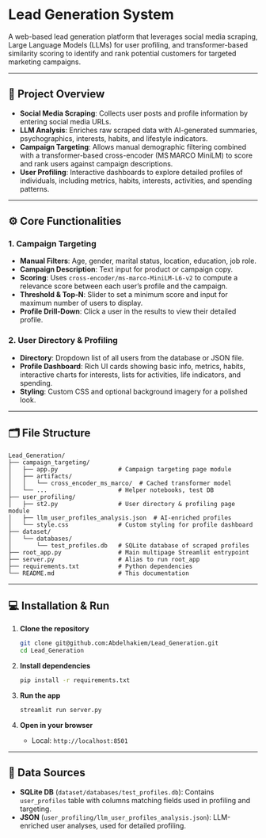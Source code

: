 # Lead Generation System

A web-based lead generation platform that leverages social media scraping, Large Language Models (LLMs) for user profiling, and transformer-based similarity scoring to identify and rank potential customers for targeted marketing campaigns.

---

## 🚀 Project Overview

* **Social Media Scraping**: Collects user posts and profile information by entering social media URLs.
* **LLM Analysis**: Enriches raw scraped data with AI-generated summaries, psychographics, interests, habits, and lifestyle indicators.
* **Campaign Targeting**: Allows manual demographic filtering combined with a transformer-based cross-encoder (MS MARCO MiniLM) to score and rank users against campaign descriptions.
* **User Profiling**: Interactive dashboards to explore detailed profiles of individuals, including metrics, habits, interests, activities, and spending patterns.

---

## ⚙️ Core Functionalities

### 1. Campaign Targeting

* **Manual Filters**: Age, gender, marital status, location, education, job role.
* **Campaign Description**: Text input for product or campaign copy.
* **Scoring**: Uses `cross-encoder/ms-marco-MiniLM-L6-v2` to compute a relevance score between each user’s profile and the campaign.
* **Threshold & Top‑N**: Slider to set a minimum score and input for maximum number of users to display.
* **Profile Drill‑Down**: Click a user in the results to view their detailed profile.

### 2. User Directory & Profiling

* **Directory**: Dropdown list of all users from the database or JSON file.
* **Profile Dashboard**: Rich UI cards showing basic info, metrics, habits, interactive charts for interests, lists for activities, life indicators, and spending.
* **Styling**: Custom CSS and optional background imagery for a polished look.

---

## 🗂 File Structure

```plaintext
Lead_Generation/
├── campaign_targeting/
│   ├── app.py                 # Campaign targeting page module
│   ├── artifacts/
│   │   └── cross_encoder_ms_marco/  # Cached transformer model
│   └── ...                    # Helper notebooks, test DB
├── user_profiling/
│   ├── st2.py                 # User directory & profiling page module
│   ├── llm_user_profiles_analysis.json  # AI-enriched profiles
│   └── style.css              # Custom styling for profile dashboard
├── dataset/
│   └── databases/
│       └── test_profiles.db   # SQLite database of scraped profiles
├── root_app.py                # Main multipage Streamlit entrypoint
├── server.py                  # Alias to run root_app
├── requirements.txt           # Python dependencies
└── README.md                  # This documentation
```

---

## 💻 Installation & Run

1. **Clone the repository**

   ```bash
   git clone git@github.com:Abdelhakiem/Lead_Generation.git
   cd Lead_Generation
   ```

2. **Install dependencies**

   ```bash
   pip install -r requirements.txt
   ```

3. **Run the app**

   ```bash
   streamlit run server.py
   ```

4. **Open in your browser**
   
   * Local: `http://localhost:8501`
---

## 📂 Data Sources

* **SQLite DB** (`dataset/databases/test_profiles.db`): Contains `user_profiles` table with columns matching fields used in profiling and targeting.
* **JSON** (`user_profiling/llm_user_profiles_analysis.json`): LLM-enriched user analyses, used for detailed profiling.

